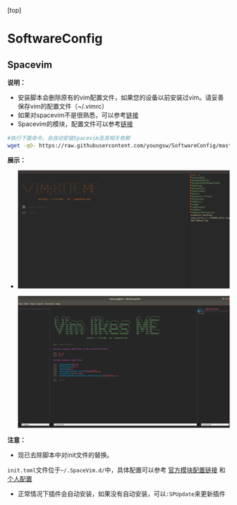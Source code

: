 [top]

# SoftwareConfig

## Spacevim

**说明：**

- 安装脚本会删除原有的vim配置文件，如果您的设备以前安装过vim。请妥善保存vim的配置文件（~/.vimrc）
- 如果对spacevim不是很熟悉，可以参考[链接](https://spacevim.org/cn/quick-start-guide/)
- Spacevim的模块，配置文件可以参考[链接](https://spacevim.org/cn/layers/)

```bash
#执行下面命令，会自动安装Spacevim及其相关依赖
wget -qO- https://raw.githubusercontent.com/youngsw/SoftwareConfig/master/SpaceVimSw.sh | sh -x

```

**展示：**

- ![展示](img/spacevim.png)

  ![展示](img/spacevim2.png)

**注意：**

- 现已去除脚本中对init文件的替换。

```init.toml```文件位于```~/.SpaceVim.d/```中，具体配置可以参考 [官方模块配置链接](https://spacevim.org/cn/layers/) 和 [个人配置](https://raw.githubusercontent.com/youngsw/SoftwareConfig/master/init.toml)

- 正常情况下插件会自动安装，如果没有自动安装，可以```:SPUpdate```来更新插件